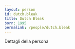 ```yaml
---
layout: person
id: dutch.bleak
title: Dutch Bleak
born: 1995
permalink: /people/dutch.bleak
---
```


Dettagli della persona 